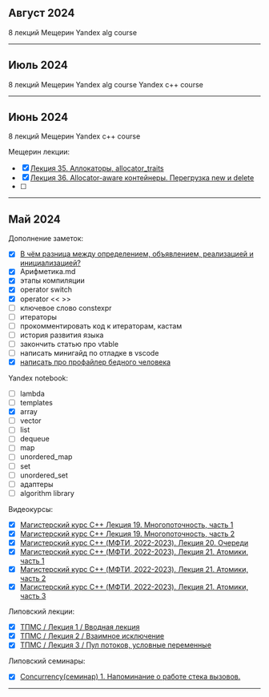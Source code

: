 ## Август 2024

8 лекций Мещерин
Yandex alg course

***
## Июль 2024

8 лекций Мещерин
Yandex alg course
Yandex c++ course

***
## Июнь 2024

8 лекций Мещерин
Yandex c++ course

Мещерин лекции:
- [x] [Лекция 35. Аллокаторы, allocator_traits](https://www.youtube.com/watch?v=4nmuxYikGcs)
- [x] [Лекция 36. Allocator-aware контейнеры. Перегрузка new и delete](https://www.youtube.com/watch?v=32chiIXaLCk)
- [ ] 

***
## Май 2024

Дополнение заметок:
 - [x] [В чём разница между определением, объявлением, реализацией и инициализацией?](https://ru.stackoverflow.com/questions/510523/%D0%92-%D1%87%D1%91%D0%BC-%D1%80%D0%B0%D0%B7%D0%BD%D0%B8%D1%86%D0%B0-%D0%BC%D0%B5%D0%B6%D0%B4%D1%83-%D0%BE%D0%BF%D1%80%D0%B5%D0%B4%D0%B5%D0%BB%D0%B5%D0%BD%D0%B8%D0%B5%D0%BC-%D0%BE%D0%B1%D1%8A%D1%8F%D0%B2%D0%BB%D0%B5%D0%BD%D0%B8%D0%B5%D0%BC-%D1%80%D0%B5%D0%B0%D0%BB%D0%B8%D0%B7%D0%B0%D1%86%D0%B8%D0%B5%D0%B9-%D0%B8-%D0%B8%D0%BD%D0%B8%D1%86%D0%B8%D0%B0%D0%BB%D0%B8%D0%B7%D0%B0%D1%86%D0%B8%D0%B5%D0%B9)
 - [x] Арифметика.md
 - [x] этапы компиляции
 - [x] operator switch
 - [x] operator << >>
 - [ ] ключевое слово constexpr
 - [ ] итераторы
 - [ ] прокомментировать код к итераторам, кастам
 - [ ] история развития языка
 - [ ] закончить статью про vtable
 - [ ] написать минигайд по отладке в vscode
 - [x] [написать про профайлер бедного человека](https://habr.com/ru/companies/yandex/articles/700918/)

Yandex notebook:
 - [ ] lambda
 - [ ] templates
 - [x] array
 - [ ] vector
 - [ ] list
 - [ ] dequeue
 - [ ] map
 - [ ] unordered_map
 - [ ] set
 - [ ] unordered_set
 - [ ] адаптеры
 - [ ] algorithm library

Видеокурсы:
- [x] [Магистерский курс C++ Лекция 19. Многопоточность, часть 1](https://www.youtube.com/watch?v=xTpAJWe7ZD4&list=PL3BR09unfgcgf7R88ZQRQqWOdLy4pRW2h&index=20&t=2753s)
- [x] [Магистерский курс C++ Лекция 19. Многопоточность, часть 2](https://www.youtube.com/watch?v=vVRNJjf1MCE&list=PL3BR09unfgcgf7R88ZQRQqWOdLy4pRW2h&index=21)
- [x] [Магистерский курс C++ (МФТИ, 2022-2023). Лекция 20. Очереди](https://www.youtube.com/watch?v=CMnRgnoWzmA&list=PL3BR09unfgcgf7R88ZQRQqWOdLy4pRW2h&index=22)
- [x] [Магистерский курс C++ (МФТИ, 2022-2023). Лекция 21. Атомики, часть 1](https://www.youtube.com/watch?v=JRUbzoVfkkw&list=PL3BR09unfgcgf7R88ZQRQqWOdLy4pRW2h&index=23)
- [x] [Магистерский курс C++ (МФТИ, 2022-2023). Лекция 21. Атомики, часть 2](https://www.youtube.com/watch?v=hb_kREmFnX0&list=PL3BR09unfgcgf7R88ZQRQqWOdLy4pRW2h&index=24)
- [x] [Магистерский курс C++ (МФТИ, 2022-2023). Лекция 21. Атомики, часть 3](https://www.youtube.com/watch?v=Y1q_Z2T2UcE&list=PL3BR09unfgcgf7R88ZQRQqWOdLy4pRW2h&index=25)

Липовский лекции:
- [x] [ТПМС / Лекция 1 / Вводная лекция](https://www.youtube.com/watch?v=zw6V3SDsXDk&list=PL4_hYwCyhAva37lNnoMuBcKRELso5nvBm&index=1)
- [x] [ТПМС / Лекция 2 / Взаимное исключение](https://www.youtube.com/watch?v=fmcBo4E7qr0&list=PL4_hYwCyhAva37lNnoMuBcKRELso5nvBm&index=2)
- [x] [ТПМС / Лекция 3 / Пул потоков, условные переменные](https://www.youtube.com/watch?v=8ye_GRpvpr4&list=PL4_hYwCyhAva37lNnoMuBcKRELso5nvBm&index=3)

Липовский семинары:
- [x] [Concurrency(семинар) 1. Напоминание о работе стека вызовов.](https://www.youtube.com/watch?v=mvT1Z0g_1jA&list=PL4_hYwCyhAvYTxm55RBm_HA5Bq5W1Nv-R)
***
